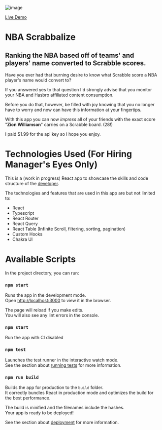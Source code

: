 ![image](https://user-images.githubusercontent.com/51007432/224230005-761efec4-6c34-4e8f-a79f-b261e1b7cc36.png)

[Live Demo](https://dainty-kelpie-cbc8d7.netlify.app/)

# NBA Scrabbalize
## Ranking the NBA based off of teams' and players' name converted to Scrabble scores.

Have you ever had that burning desire to know what Scrabble score a NBA player's name would convert to?

If you answered yes to that question I'd strongly advise that you monitor your NBA and Hasbro affiliated content consumption.

Before you do that, however, be filled with joy knowing that you no longer have to worry and now can have this information at your fingertips.

With this app you can now _impress_ all of your friends with the exact score "**Zion Williamson**" carries on a Scrabble board. (28!)

I paid $1.99 for the api key so I hope you enjoy.

# Technologies Used (For Hiring Manager's Eyes Only)
This is a (work in progress) React app to showcase the skills and code structure of the [developer](https://github.com/brandondorner).

The technologies and features that are used in this app are but not limited to:
- React
- Typescript
- React Router
- React Query
- React Table (Infinite Scroll, filtering, sorting, pagination)
- Custom Hooks
- Chakra UI

# Available Scripts

In the project directory, you can run:

### `npm start`

Runs the app in the development mode.\
Open [http://localhost:3000](http://localhost:3000) to view it in the browser.

The page will reload if you make edits.\
You will also see any lint errors in the console.

### `npm start`
Run the app with CI disabled

### `npm test`

Launches the test runner in the interactive watch mode.\
See the section about [running tests](https://facebook.github.io/create-react-app/docs/running-tests) for more information.

### `npm run build`

Builds the app for production to the `build` folder.\
It correctly bundles React in production mode and optimizes the build for the best performance.

The build is minified and the filenames include the hashes.\
Your app is ready to be deployed!

See the section about [deployment](https://facebook.github.io/create-react-app/docs/deployment) for more information.
